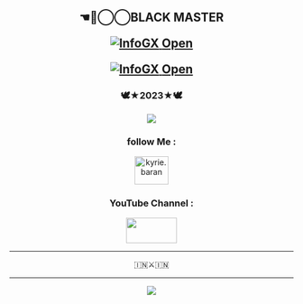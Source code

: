 <h2 align="center">☚✮⃝⃝BLACK MASTER
<p>


<p class="p-lis">
        <a href="https://github.com/alvinbaby/AIRAVAT-PRO" target="_blank" class="toolsp">
            <img title="InfoGX" src="https://github-readme-stats.vercel.app/api/pin/?username=alvinbaby&repo=AIRAVAT-PRO&theme=dark">
        </a>
        <a class="but" href="https://github.com/alvinbaby/AIRAVAT-PRO" target="_blank">
            Open
        </a>
<p class="p-lis">
        <a href="https://github.com/alvinbaby/JINNRAT" target="_blank" class="toolsp">
            <img title="InfoGX" src="https://github-readme-stats.vercel.app/api/pin/?username=alvinbaby&repo=JINNRAT&theme=dark">
        </a>
        <a class="but" href="https://github.com/alvinbaby/JINNRAT" target="_blank">
            Open
        </a>
    </div>


<h3 align="center">🕊️★2023★🕊️</h4> 
</p>
</p>
<div align="center">
  <img src=https://www.linkpicture.com>


<h3 align="center">follow Me :</h3>
<p align="center">
<a href="https://instagram.com/Mikhail.x2?utm_medium=copy_link" target="blank"><img align="center" src="https://cdn.jsdelivr.net/npm/simple-icons@3.0.1/icons/instagram.svg" alt="kyrie.baran" height="50" width="60" /></a>
</p>

<h3 align="center">YouTube Channel :</h4>
<p align="center">
<a href="https://www.youtube.com/@0Tech-Bro" target="blank"><img align="center" src="https://upload.wikimedia.org/wikipedia/commons/thumb/e/e1/Logo_of_YouTube_%282015-2017%29.svg/1200px-Logo_of_YouTube_%282015-2017%29.svg.png" height="45" width="90" /></a>
</p>

--------
🇮🇳⚔️🇮🇳

<!--
**alvinbaby/alvinbaby** is a ✨ _special_ ✨ repository because its `README.md` (this file) appears on your GitHub profile.

Here are some ideas to get you started:

- 🔭 I’m currently working on ...
- 🌱 I’m currently learning ...
- 👯 I’m looking to collaborate on ...
- 🤔 I’m looking for help with ...
- 💬 Ask me about ...
- 📫 How to reach me: ...
- 😄 Pronouns: ...
- ⚡ Fun fact: ...
-->
---- 

<div align="center">
  <img src=12.png>
<p>
